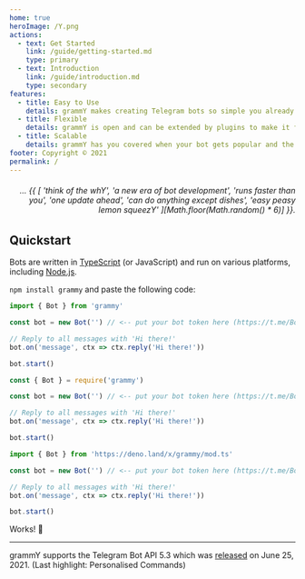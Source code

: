 ```yaml
---
home: true
heroImage: /Y.png
actions:
  - text: Get Started
    link: /guide/getting-started.md
    type: primary
  - text: Introduction
    link: /guide/introduction.md
    type: secondary
features:
  - title: Easy to Use
    details: grammY makes creating Telegram bots so simple you already know how to do it.
  - title: Flexible
    details: grammY is open and can be extended by plugins to make it fit exactly your needs.
  - title: Scalable
    details: grammY has you covered when your bot gets popular and the traffic increases.
footer: Copyright © 2021
permalink: /
---
```


<h6 align="right">… {{ [
  'think of the whY',
  'a new era of bot development',
  'runs faster than you',
  'one update ahead',
  'can do anything except dishes',
  'easy peasy lemon squeezY'
][Math.floor(Math.random() * 6)] }}.</h6>

## Quickstart

Bots are written in [TypeScript](https://www.typescriptlang.org) (or JavaScript) and run on various platforms, including [Node.js](https://nodejs.org).

`npm install grammy` and paste the following code:

<CodeGroup>
  <CodeGroupItem title="TS" active>
  
```ts
import { Bot } from 'grammy'

const bot = new Bot('') // <-- put your bot token here (https://t.me/BotFather)

// Reply to all messages with 'Hi there!'
bot.on('message', ctx => ctx.reply('Hi there!'))

bot.start()
```

 </CodeGroupItem>

 <CodeGroupItem title="JS">

```ts
const { Bot } = require('grammy')

const bot = new Bot('') // <-- put your bot token here (https://t.me/BotFather)

// Reply to all messages with 'Hi there!'
bot.on('message', ctx => ctx.reply('Hi there!'))

bot.start()
```

 </CodeGroupItem>

 <CodeGroupItem title="Deno">

```ts
import { Bot } from 'https://deno.land/x/grammy/mod.ts'

const bot = new Bot('') // <-- put your bot token here (https://t.me/BotFather)

// Reply to all messages with 'Hi there!'
bot.on('message', ctx => ctx.reply('Hi there!'))

bot.start()
```

 </CodeGroupItem>

</CodeGroup>

Works! :tada:

---

grammY supports the Telegram Bot API 5.3 which was [released](https://core.telegram.org/bots/api#june-25-2021) on June 25, 2021.
(Last highlight: Personalised Commands)
